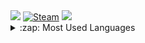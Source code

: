 <div> 
  <a href="https://www.instagram.com/pixizora/" target="_blank"><img src="https://img.shields.io/badge/-Instagram-%23E4405F?style=for-the-badge&logo=instagram&logoColor=white" target="_blank"></a>
  <a href="https://store.steampowered.com/curator/45368367-Pixizora/" target="_blank"><img src="https://img.shields.io/badge/-Steam-000000?style=for-the-badge&logo=steam&logoColor=white" alt="Steam"></a>
   <a href="https://solracjunio.github.io/" target="_blank"><img src="https://img.shields.io/badge/-Blog-555555?style=for-the-badge"></a>
</div>

<details>
  <summary>:zap: Most Used Languages</summary><img align="left" alt="Syrine's GitHub Top Languages" src="https://github-readme-stats.vercel.app/api/top-langs/?username=solracjunio" />
</details>
